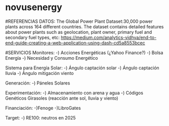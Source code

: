 # novusenergy

#REFERENCIAS
DATOS:
The Global Power Plant Dataset:30,000 power plants across 164 different countries. The dataset contains detailed features about power plants such as geolocation, plant owner, primary fuel and secondary fuel types, etc:
https://medium.com/analytics-vidhya/end-to-end-guide-creating-a-web-application-using-dash-cd5a8553bcec


#SERVICIOS
Monitores:
-) Acciones Energéticas (¿Yahoo Finance?)
-) Bolsa Energía
-) Necesidad y Consumo Energético

Sistema para Energía Solar:
-) Ángulo captación solar
-) Ángulo captación lluvia
-) Ángulo mitigación viento

Generación:
-) Páneles Solares

Experimentación:
-) Almacenamiento con arena y agua
-) Códigos Genéticos Girasoles (reacción ante sol, lluvia y viento)

Financiación:
-)Fenoge
-)LibroGates

Target:
-) RE100: neutros en 2025
